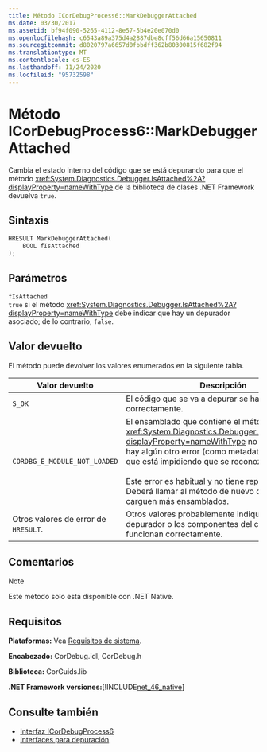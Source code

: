 ```yaml
---
title: Método ICorDebugProcess6::MarkDebuggerAttached
ms.date: 03/30/2017
ms.assetid: bf94f090-5265-4112-8e57-5b4e20e070d0
ms.openlocfilehash: c6543a89a375d4a2887dbe8cff56d66a15650811
ms.sourcegitcommit: d8020797a6657d0fbbdff362b80300815f682f94
ms.translationtype: MT
ms.contentlocale: es-ES
ms.lasthandoff: 11/24/2020
ms.locfileid: "95732598"
---
```

# <a name="icordebugprocess6markdebuggerattached-method"></a>Método ICorDebugProcess6::MarkDebuggerAttached

Cambia el estado interno del código que se está depurando para que el método <xref:System.Diagnostics.Debugger.IsAttached%2A?displayProperty=nameWithType> de la biblioteca de clases .NET Framework devuelva `true`.  
  
## <a name="syntax"></a>Sintaxis  
  
```cpp  
HRESULT MarkDebuggerAttached(  
    BOOL fIsAttached  
);  
```  
  
## <a name="parameters"></a>Parámetros  

 `fIsAttached`  
 `true` si el método <xref:System.Diagnostics.Debugger.IsAttached%2A?displayProperty=nameWithType> debe indicar que hay un depurador asociado; de lo contrario, `false`.  
  
## <a name="return-value"></a>Valor devuelto  

 El método puede devolver los valores enumerados en la siguiente tabla.  
  
|Valor devuelto|Descripción|  
|------------------|-----------------|  
|`S_OK`|El código que se va a depurar se ha actualizado correctamente.|  
|`CORDBG_E_MODULE_NOT_LOADED`|El ensamblado que contiene el método <xref:System.Diagnostics.Debugger.IsAttached%2A?displayProperty=nameWithType> no está cargado, o hay algún otro error (como metadatos que faltan) que está impidiendo que se reconozca.<br /><br /> Este error es habitual y no tiene repercusión alguna. Deberá llamar al método de nuevo cuando se carguen más ensamblados.|  
|Otros valores de error de `HRESULT`.|Otros valores probablemente indiquen que el depurador o los componentes del compilador no funcionan correctamente.|  
  
## <a name="remarks"></a>Comentarios  
  
> [!NOTE]
> Este método solo está disponible con .NET Native.  
  
## <a name="requirements"></a>Requisitos  

 **Plataformas:** Vea [Requisitos de sistema](../../get-started/system-requirements.md).  
  
 **Encabezado:** CorDebug.idl, CorDebug.h  
  
 **Biblioteca:** CorGuids.lib  
  
 **.NET Framework versiones:**[!INCLUDE[net_46_native](../../../../includes/net-46-native-md.md)]  
  
## <a name="see-also"></a>Consulte también

- [Interfaz ICorDebugProcess6](icordebugprocess6-interface.md)
- [Interfaces para depuración](debugging-interfaces.md)

